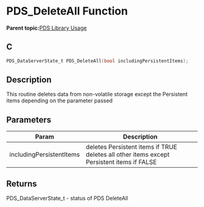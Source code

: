 # PDS\_DeleteAll Function

**Parent topic:**[PDS Library Usage](GUID-A7B0958C-E476-48EA-9C30-DA83508CC577.md)

## C

```c
PDS_DataServerState_t PDS_DeleteAll(bool includingPersistentItems);
```

## Description

This routine deletes data from non-volatile storage except the Persistent items depending on the parameter passed

## Parameters

|Param|Description|
|-----|-----------|
|includingPersistentItems|deletes Persistent items if TRUE deletes all other items except Persistent items if FALSE|

## Returns

PDS\_DataServerState\_t - status of PDS DeleteAll


